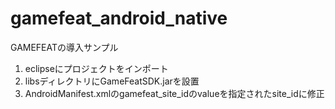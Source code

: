 gamefeat_android_native
=======================

GAMEFEATの導入サンプル

1. eclipseにプロジェクトをインポート
2. libsディレクトリにGameFeatSDK.jarを設置
3. AndroidManifest.xmlのgamefeat_site_idのvalueを指定されたsite_idに修正
